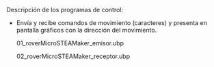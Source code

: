 Descripción de los programas de control:

- Envía y recibe comandos de movimiento (caracteres) y presenta en pantalla gráficos con la dirección del movimiento.
  
  01_roverMicroSTEAMaker_emisor.ubp

  02_roverMicroSTEAMaker_receptor.ubp





